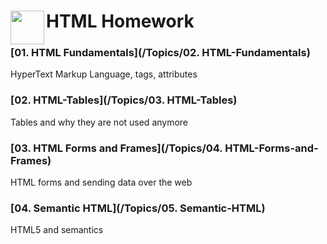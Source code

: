 # <img src="https://www.w3.org/html/logo/downloads/HTML5_Logo_256.png" align="left" height="54" width="54" >HTML Homework 

### [01. HTML Fundamentals](/Topics/02. HTML-Fundamentals)

HyperText Markup Language, tags, attributes

### [02. HTML-Tables](/Topics/03. HTML-Tables)

Tables and why they are not used anymore

### [03. HTML Forms and Frames](/Topics/04. HTML-Forms-and-Frames)

HTML forms and sending data over the web

### [04. Semantic HTML](/Topics/05. Semantic-HTML)

HTML5 and semantics
